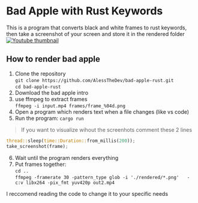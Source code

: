 # Bad Apple with Rust Keywords
This is a program that converts black and white frames to rust keywords, then take a screenshot of your screen and store it in the rendered folder \
[![Youtube thumbnail](https://github.com/AlessTheDev/bad-apple-rust/assets/96922088/e579366f-6d94-4394-92d2-7780b67b8416)](https://www.youtube.com/watch?v=iGrrya5BxBM)


## How to render bad apple
1. Clone the repository \
`git clone https://github.com/AlessTheDev/bad-apple-rust.git`\
`cd bad-apple-rust` 
2. Download the bad apple intro
3. use ffmpeg to extract frames\
`ffmpeg -i input.mp4 frames/frame_%04d.png`
4. Open a program which renders text when a file changes (like vs code)
5. Run the program: `cargo run`
> If you want to visualize wihout the screenhots comment these 2 lines
```rs
thread::sleep(time::Duration::from_millis(200));
take_screenshot(frame);
```
6. Wait until the program renders everything
7. Put frames together: \
`cd ..` \
`ffmpeg -framerate 30 -pattern_type glob -i './rendered/*.png'   -c:v libx264 -pix_fmt yuv420p out2.mp4`

I reccomend reading the code to change it to your specific needs
